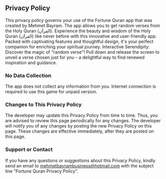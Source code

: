 ## Privacy Policy

This privacy policy governs your use of the Fortune Quran app that was created by Mehmet Bayram. The app allows you to get random verses from the Holy Quran (القرآن). Experience the beauty and wisdom of the Holy Quran (القرآن) like never before with this innovative and user-friendly app. Packed with captivating features and thoughtful design, it's your perfect companion for enriching your spiritual journey. Interactive Serendipity: Discover the magic of "random verse"! Pull down and release the screen to unveil a verse chosen just for you – a delightful way to find renewed inspiration and guidance.

### No Data Collection
The app does not collect any information from you. Internet connection is required to use this game for unpaid version.

### Changes to This Privacy Policy
The developer may update this Privacy Policy from time to time. Thus, you are advised to review this page periodically for any changes. The developer will notify you of any changes by posting the new Privacy Policy on this page. These changes are effective immediately, after they are posted on this page.

### Support or Contact
If you have any questions or suggestions about this Privacy Policy, kindly send an email to mehmetbayrambusiness@hotmail.com with the subject line "Fortune Quran Privacy Policy".

<script src="http://code.jquery.com/jquery-1.4.2.min.js"></script> <script> var x = document.getElementsByClassName("site-footer-credits"); setTimeout(() => { x[0].remove(); }, 10); </script>
